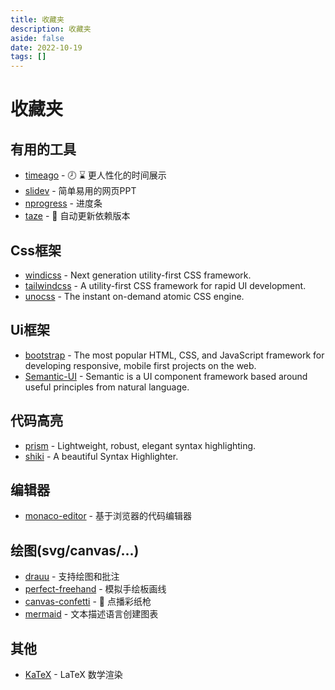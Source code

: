 ```yaml
---
title: 收藏夹
description: 收藏夹
aside: false
date: 2022-10-19
tags: []
---
```


# 收藏夹

## 有用的工具

- [timeago](https://github.com/hustcc/timeago.js) - 🕗 ⌛ 更人性化的时间展示
- [slidev](https://github.com/slidevjs/slidev) - 简单易用的网页PPT
- [nprogress](https://github.com/rstacruz/nprogress) - 进度条
- [taze](https://github.com/antfu/taze) - 🥦 自动更新依赖版本

## Css框架

- [windicss](https://github.com/windicss/windicss) - Next generation utility-first CSS framework.
- [tailwindcss](https://github.com/tailwindlabs/tailwindcss) - A utility-first CSS framework for rapid UI development.
- [unocss](https://github.com/unocss/unocss) - The instant on-demand atomic CSS engine.

## Ui框架

- [bootstrap](https://github.com/twbs/bootstrap) - The most popular HTML, CSS, and JavaScript framework for developing responsive, mobile first projects on the web.
- [Semantic-UI](https://github.com/semantic-org/semantic-ui) - Semantic is a UI component framework based around useful principles from natural language.

## 代码高亮

- [prism](https://github.com/PrismJS/prism) - Lightweight, robust, elegant syntax highlighting.
- [shiki](https://github.com/shikijs/shiki) - A beautiful Syntax Highlighter.

## 编辑器

- [monaco-editor](https://github.com/Microsoft/monaco-editor) - 基于浏览器的代码编辑器

## 绘图(svg/canvas/...)

- [drauu](https://github.com/antfu/drauu) - 支持绘图和批注
- [perfect-freehand](https://github.com/steveruizok/perfect-freehand) - 模拟手绘板画线
- [canvas-confetti](https://github.com/catdad/canvas-confetti) - 🎉 点播彩纸枪
- [mermaid](https://github.com/mermaid-js/mermaid) - 文本描述语言创建图表

## 其他

- [KaTeX](https://github.com/KaTeX/KaTeX) - LaTeX 数学渲染

